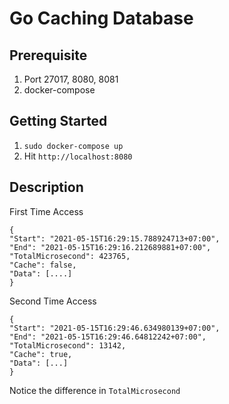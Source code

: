 # Go Caching Database

## Prerequisite

 1. Port 27017, 8080, 8081
 2. docker-compose 
 
 ## Getting Started
1. `sudo docker-compose up`
2. Hit `http://localhost:8080`

## Description

First Time Access
```
{
"Start": "2021-05-15T16:29:15.788924713+07:00",
"End": "2021-05-15T16:29:16.212689881+07:00",
"TotalMicrosecond": 423765,
"Cache": false,
"Data": [....]
}
```

Second Time Access
```
{
"Start": "2021-05-15T16:29:46.634980139+07:00",
"End": "2021-05-15T16:29:46.64812242+07:00",
"TotalMicrosecond": 13142,
"Cache": true,
"Data": [...]
}
```

Notice the difference in `TotalMicrosecond` 


